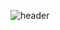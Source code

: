 ![header](https://capsule-render.vercel.app/api?type=waving&text=Ed%20Sheeran&desc=Bad%20habits&fontSize=50&fontAlignY=35&descAlign=60)
